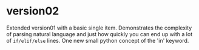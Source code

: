 # version02

Extended version01 with a basic single item. Demonstrates the complexity of parsing natural language and just how quickly you can end up with a lot of `if/elif/else` lines. One new small python concept of the 'in' keyword.

